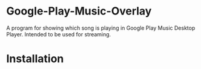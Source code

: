 # Google-Play-Music-Overlay
A program for showing which song is playing in Google Play Music Desktop Player. Intended to be used for streaming.

# Installation
